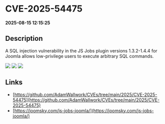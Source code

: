 # CVE-2025-54475

**2025-08-15 12:15:25**

## Description
A SQL injection vulnerability in the JS Jobs plugin versions 1.3.2-1.4.4 for Joomla allows low-privilege users to execute arbitrary SQL commands.

![](https://img.shields.io/static/v1?label=Score&message=8.7&color=red)
![](https://img.shields.io/static/v1?label=Severity&message=HIGH&color=red)
![](https://img.shields.io/static/v1?label=CWE&message=SQL&color=green)

## Links
- [https://github.com/AdamWallwork/CVEs/tree/main/2025/CVE-2025-54475](https://github.com/AdamWallwork/CVEs/tree/main/2025/CVE-2025-54475)
- [https://joomsky.com/js-jobs-joomla/](https://joomsky.com/js-jobs-joomla/)
